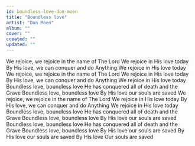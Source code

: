 ```yaml
---
id: boundless-love-don-moen
title: "Boundless love"
artist: "Don Moen"
album: ""
cover: ""
created: ""
updated: ""
---
```


We rejoice, we rejoice in the name of
The Lord
We rejoice in His love today
By His love, we can conquer and do
Anything
We rejoice in His love today
We rejoice, we rejoice in the name of
The Lord
We rejoice in His love today
By His love, we can conquer and do
Anything
We rejoice in His love today
Boundless love, boundless love
He has conquered all of death and the
Grave
Boundless love, boundless love
By His love our souls are saved
We rejoice, we rejoice in the name of
The Lord
We rejoice in His love today
By His love, we can conquer and do
Anything
We rejoice in His love today
Boundless love, boundless love
He has conquered all of death and the
Grave
Boundless love, boundless love
By His love our souls are saved
Boundless love, boundless love
He has conquered all of death and the
Grave
Boundless love, boundless love
By His love our souls are saved
By His love our souls are saved
By His love
Our souls are saved